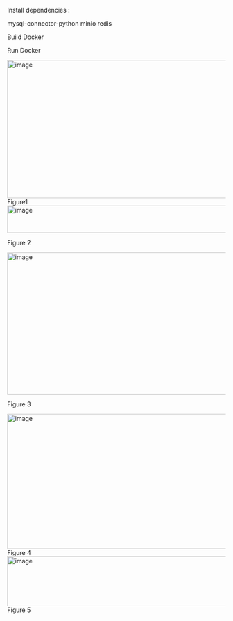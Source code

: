 
Install dependencies :

mysql-connector-python minio redis

Build Docker

Run Docker 


<img width="975" height="318" alt="image" src="https://github.com/user-attachments/assets/4d8340cc-d790-4b80-a993-e25d87932517" />
Figure1


<img width="523" height="63" alt="image" src="https://github.com/user-attachments/assets/ae69c3e6-01a4-4022-b3a2-14628e9477da" />

Figure 2 

<img width="899" height="327" alt="image" src="https://github.com/user-attachments/assets/e4748f0f-1b11-4694-a744-ae7345888204" />

Figure 3 

<img width="975" height="311" alt="image" src="https://github.com/user-attachments/assets/324cfde7-e4e9-40ae-8006-5fda750b57a3" />
Figure 4

<img width="975" height="115" alt="image" src="https://github.com/user-attachments/assets/a35a1ac2-c160-476d-a0b6-139f7b703122" />
Figure 5

